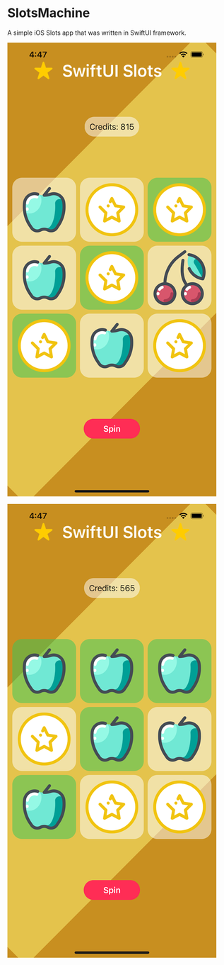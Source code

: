 # SlotsMachine

A simple iOS Slots app that was written in SwiftUI framework.

![Screenshot](/screenshot1.png)

![Screenshot](/screenshot2.png)
